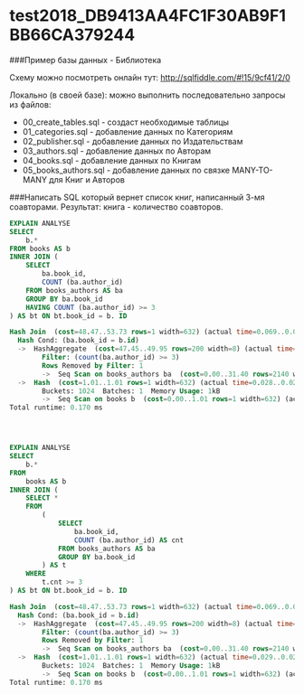 # test2018_DB9413AA4FC1F30AB9F1BB66CA379244

###Пример базы данных - Библиотека

Схему можно посмотреть онлайн тут: http://sqlfiddle.com/#!15/9cf41/2/0

Локально (в своей базе): можно выполнить последовательно запросы из файлов:
- 00_create_tables.sql - создаст необходимые таблицы
- 01_categories.sql - добавление данных по Категориям
- 02_publisher.sql - добавление данных по Издательствам
- 03_authors.sql - добавление данных по Авторам
- 04_books.sql - добавление данных по Книгам
- 05_books_authors.sql - добавление данных по связке MANY-TO-MANY для Книг и Авторов




###Написать SQL который вернет список книг, написанный 3-мя соавторами. Результат: книга - количество соавторов.


```sql
EXPLAIN ANALYSE
SELECT
	b.*
FROM books AS b
INNER JOIN (
	SELECT
		ba.book_id,
		COUNT (ba.author_id)
	FROM books_authors AS ba
	GROUP BY ba.book_id
	HAVING COUNT (ba.author_id) >= 3
) AS bt ON bt.book_id = b. ID

Hash Join  (cost=48.47..53.73 rows=1 width=632) (actual time=0.069..0.071 rows=1 loops=1)
  Hash Cond: (ba.book_id = b.id)
  ->  HashAggregate  (cost=47.45..49.95 rows=200 width=8) (actual time=0.023..0.024 rows=1 loops=1)
        Filter: (count(ba.author_id) >= 3)
        Rows Removed by Filter: 1
        ->  Seq Scan on books_authors ba  (cost=0.00..31.40 rows=2140 width=8) (actual time=0.004..0.004 rows=4 loops=1)
  ->  Hash  (cost=1.01..1.01 rows=1 width=632) (actual time=0.028..0.028 rows=3 loops=1)
        Buckets: 1024  Batches: 1  Memory Usage: 1kB
        ->  Seq Scan on books b  (cost=0.00..1.01 rows=1 width=632) (actual time=0.017..0.020 rows=3 loops=1)
Total runtime: 0.170 ms




EXPLAIN ANALYSE
SELECT
	b.*
FROM
	books AS b
INNER JOIN (
	SELECT *
	FROM
		(
			SELECT
				ba.book_id,
				COUNT (ba.author_id) AS cnt
			FROM books_authors AS ba
			GROUP BY ba.book_id
		) AS t
	WHERE
		t.cnt >= 3
) AS bt ON bt.book_id = b. ID

Hash Join  (cost=48.47..53.73 rows=1 width=632) (actual time=0.069..0.070 rows=1 loops=1)
  Hash Cond: (ba.book_id = b.id)
  ->  HashAggregate  (cost=47.45..49.95 rows=200 width=8) (actual time=0.022..0.023 rows=1 loops=1)
        Filter: (count(ba.author_id) >= 3)
        Rows Removed by Filter: 1
        ->  Seq Scan on books_authors ba  (cost=0.00..31.40 rows=2140 width=8) (actual time=0.004..0.005 rows=4 loops=1)
  ->  Hash  (cost=1.01..1.01 rows=1 width=632) (actual time=0.029..0.029 rows=3 loops=1)
        Buckets: 1024  Batches: 1  Memory Usage: 1kB
        ->  Seq Scan on books b  (cost=0.00..1.01 rows=1 width=632) (actual time=0.017..0.019 rows=3 loops=1)
Total runtime: 0.170 ms

```